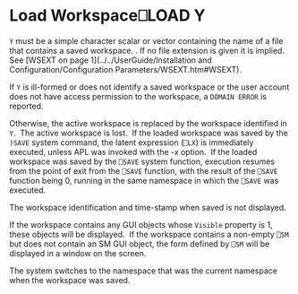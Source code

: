 




<h1 class="heading"><span class="name">Load Workspace</span><span class="command">⎕LOAD Y</span></h1>

`Y` must be a simple character scalar or vector containing the name of a file that contains a saved workspace. . If no file extension is given it is implied. See [WSEXT on page 1](../../UserGuide/Installation and Configuration/Configuration Parameters/WSEXT.htm#WSEXT).


If `Y` is ill-formed or does not identify a saved workspace or the user account does not have access permission to the workspace, a `DOMAIN ERROR` is reported.


Otherwise, the active workspace is replaced by the workspace identified in `Y`.  The active workspace is lost.  If the loaded workspace was saved by the `)SAVE` system command, the latent expression (`⎕LX`) is immediately executed, unless APL was invoked with the -x option.  If the loaded workspace was saved by the `⎕SAVE` system function, execution resumes from the point of exit from the `⎕SAVE` function, with the result of the `⎕SAVE` function being 0, running in the same namespace in which the `⎕SAVE` was executed.



The workspace identification and time-stamp when saved is not displayed.


If the workspace contains any GUI objects whose `Visible` property is 1, these objects will be displayed.  If the workspace contains a non-empty `⎕SM` but does not contain an SM GUI object, the form defined by `⎕SM` will be displayed in a window on the screen.


The system switches to the namespace that was the current namespace when the workspace was saved.


